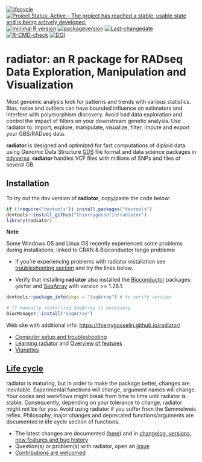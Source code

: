 
<!-- badges: start -->

[![lifecycle](https://img.shields.io/badge/lifecycle-maturing-blue.svg)](https://tidyverse.org/lifecycle/#maturing)
[![Project Status: Active – The project has reached a stable, usable
state and is being actively
developed.](http://www.repostatus.org/badges/latest/active.svg)](http://www.repostatus.org/#active)
[![minimal R
version](https://img.shields.io/badge/R%3E%3D-3.5.0-6666ff.svg)](https://cran.r-project.org/)
[![packageversion](https://img.shields.io/badge/Package%20version-1.1.9-orange.svg)](commits/master)
[![Last-changedate](https://img.shields.io/badge/last%20change-2020--12--12-brightgreen.svg)](/commits/master)
[![R-CMD-check](https://github.com/thierrygosselin/radiator/workflows/R-CMD-check/badge.svg)](https://github.com/thierrygosselin/radiator/actions)
[![DOI](https://zenodo.org/badge/DOI/10.5281/zenodo.3687060.svg)](https://doi.org/10.5281/zenodo.3687060)
<!-- badges: end -->

# radiator: an R package for RADseq Data Exploration, Manipulation and Visualization

Most genomic analysis look for patterns and trends with various
statistics. Bias, noise and outliers can have bounded influence on
estimators and interfere with polymorphism discovery. Avoid bad data
exploration and control the impact of filters on your downstream genetic
analysis. Use radiator to: import, explore, manipulate, visualize,
filter, impute and export your GBS/RADseq data.

**radiator** is designed and optimized for fast computations of diploid
data using Genomic Data Structure
[GDS](https://github.com/zhengxwen/gdsfmt) file format and data science
packages in [tidyverse](https://www.tidyverse.org). **radiator** handles
VCF files with millions of SNPs and files of several GB.

## Installation

To try out the dev version of **radiator**, copy/paste the code below:

``` r
if (!require("devtools")) install.packages("devtools")
devtools::install_github("thierrygosselin/radiator")
library(radiator)
```

**Note**

Some Windows OS and Linux OS recently experienced some problems during
installations, linked to CRAN & Bioconductor tango problems:

-   If you’re experiencing problems with radiator installation see
    [troubleshooting
    section](https://thierrygosselin.github.io/radiator/articles/rad_genomics_computer_setup.html)
    and try the lines below.

-   Verify that installing **radiator** also installed the
    [Bioconductor](https://www.bioconductor.org/packages/release/bioc/html/SeqArray.html)
    packages: `gdsfmt` and
    [SeqArray](https://github.com/zhengxwen/SeqArray) with version &gt;=
    1.28.1.

``` r
devtools::package_info(pkgs = "SeqArray") # to verify version

# If manually installing SeqArray is necessary
BiocManager::install("SeqArray")
```

Web site with additional info:
<https://thierrygosselin.github.io/radiator/>

-   [Computer setup and
    troubleshooting](https://thierrygosselin.github.io/radiator/articles/rad_genomics_computer_setup.html)
-   [Learning
    radiator](https://thierrygosselin.github.io/radiator/articles/get_started.html)
    and [Overview of
    features](https://thierrygosselin.github.io/radiator/articles/get_started.html#overview)
-   [Vignettes](https://thierrygosselin.github.io/radiator/articles/index.html)

## [Life cycle](https://thierrygosselin.github.io/radiator/articles/life_cycle.html)

radiator is maturing, but in order to make the package better, changes
are inevitable. Experimental functions will change, argument names will
change. Your codes and workflows might break from time to time until
radiator is stable. Consequently, depending on your tolerance to change,
radiator might not be for you. Avoid using radiator if you suffer from
the Semmelweis reflex. Philosophy, major changes and deprecated
functions/arguments are documented in life cycle section of functions.

-   The latest changes are documented
    ([here](https://thierrygosselin.github.io/radiator/articles/life_cycle.html))
    and in [changelog, versions, new features and bug
    history](https://thierrygosselin.github.io/radiator/news/index.html)
-   Question(s) or problem(s) with radiator, open an
    [issue](https://github.com/thierrygosselin/radiator/issues/new/choose)
-   [Contributions are
    welcomed](https://github.com/thierrygosselin/radiator/issues/new/choose)

